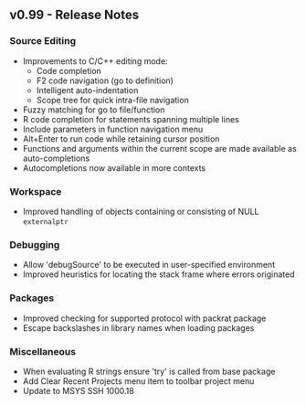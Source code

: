 
## v0.99 - Release Notes

### Source Editing

* Improvements to C/C++ editing mode:
    - Code completion
    - F2 code navigation (go to definition)
    - Intelligent auto-indentation
    - Scope tree for quick intra-file navigation
* Fuzzy matching for go to file/function
* R code completion for statements spanning multiple lines
* Include parameters in function navigation menu
* Alt+Enter to run code while retaining cursor position
* Functions and arguments within the current scope are made available
  as auto-completions
* Autocompletions now available in more contexts

### Workspace

* Improved handling of objects containing or consisting of NULL `externalptr`

### Debugging

* Allow 'debugSource' to be executed in user-specified environment
* Improved heuristics for locating the stack frame where errors originated

### Packages

* Improved checking for supported protocol with packrat package
* Escape backslashes in library names when loading packages

### Miscellaneous

* When evaluating R strings ensure 'try' is called from base package
* Add Clear Recent Projects menu item to toolbar project menu
* Update to MSYS SSH 1000.18



